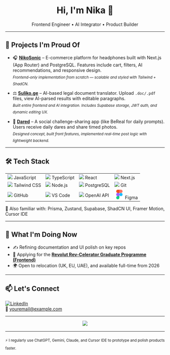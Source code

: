 <h1 align="center">Hi, I'm Nika 👋</h1>

<p align="center">
  Frontend Engineer • AI Integrator • Product Builder
</p>

---

## 🚀 Projects I'm Proud Of

- 🎧 **[NikoSonic](https://github.com/your-username/nikosonic)** – E-commerce platform for headphones built with Next.js (App Router) and PostgreSQL. Features include cart, filters, AI recommendations, and responsive design.  
  <sub><em>Frontend-only implementation from scratch — scalable and styled with Tailwind + ShadCN.</em></sub>

- ⚖️ **[Suliko.ge](https://github.com/your-username/suliko)** – AI-based legal document translator. Upload `.doc/.pdf` files, view AI-parsed results with editable paragraphs.  
  <sub><em>Built entire frontend and AI integration. Includes Supabase storage, JWT auth, and dynamic editing UX.</em></sub>

- 📸 **[Dared](https://github.com/your-username/dared)** – A social challenge-sharing app (like BeReal for daily prompts). Users receive daily dares and share timed photos.  
  <sub><em>Designed concept, built front features, implemented real-time post logic with lightweight backend.</em></sub>

---

## 🛠️ Tech Stack

<table>
  <tr>
    <td><img src="https://cdn.jsdelivr.net/gh/devicons/devicon/icons/javascript/javascript-original.svg" width="30"/> JavaScript</td>
    <td><img src="https://cdn.jsdelivr.net/gh/devicons/devicon/icons/typescript/typescript-original.svg" width="30"/> TypeScript</td>
    <td><img src="https://cdn.jsdelivr.net/gh/devicons/devicon/icons/react/react-original.svg" width="30"/> React</td>
    <td><img src="https://cdn.jsdelivr.net/gh/devicons/devicon/icons/nextjs/nextjs-original.svg" width="30"/> Next.js</td>
  </tr>
  <tr>
    <td><img src="https://cdn.jsdelivr.net/gh/devicons/devicon/icons/tailwindcss/tailwindcss-plain.svg" width="30"/> Tailwind CSS</td>
    <td><img src="https://cdn.jsdelivr.net/gh/devicons/devicon/icons/nodejs/nodejs-original.svg" width="30"/> Node.js</td>
    <td><img src="https://cdn.jsdelivr.net/gh/devicons/devicon/icons/postgresql/postgresql-original.svg" width="30"/> PostgreSQL</td>
    <td><img src="https://cdn.jsdelivr.net/gh/devicons/devicon/icons/git/git-original.svg" width="30"/> Git</td>
  </tr>
  <tr>
    <td><img src="https://cdn.jsdelivr.net/gh/devicons/devicon/icons/github/github-original.svg" width="30"/> GitHub</td>
    <td><img src="https://cdn.jsdelivr.net/gh/devicons/devicon/icons/vscode/vscode-original.svg" width="30"/> VS Code</td>
    <td><img src="https://www.vectorlogo.zone/logos/openai/openai-icon.svg" width="30"/> OpenAI API</td>
    <td><img src="https://raw.githubusercontent.com/devicons/devicon/master/icons/figma/figma-original.svg" width="30"/> Figma</td>
  </tr>
</table>

🧠 Also familiar with: Prisma, Zustand, Supabase, ShadCN UI, Framer Motion, Cursor IDE

---

## 🎯 What I'm Doing Now

- ✍️ Refining documentation and UI polish on key repos
- 🧳 Applying for the **[Revolut Rev-Celerator Graduate Programme (Frontend)](https://www.revolut.com/careers/graduate-programmes/)**
- 🌍 Open to relocation (UK, EU, UAE), and available full-time from 2026

---

## 📫 Let's Connect

[![LinkedIn](https://img.shields.io/badge/LinkedIn-blue?logo=linkedin)](https://linkedin.com/in/your-profile)  
📧 youremail@example.com

---

<p align="center">
  <img src="https://github-readme-stats.vercel.app/api?username=your-username&show_icons=true&theme=transparent" />
</p>

---

<!-- Optionally hide this section later -->
<sub>⚡ I regularly use ChatGPT, Gemini, Claude, and Cursor IDE to prototype and polish products faster.</sub>
